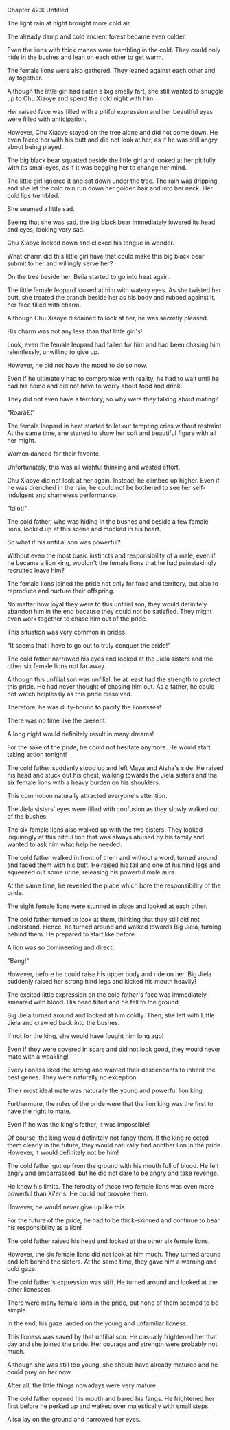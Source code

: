 Chapter 423: Untitled

The light rain at night brought more cold air.

The already damp and cold ancient forest became even colder.

Even the lions with thick manes were trembling in the cold. They could only hide in the bushes and lean on each other to get warm.

The female lions were also gathered. They leaned against each other and lay together.

Although the little girl had eaten a big smelly fart, she still wanted to snuggle up to Chu Xiaoye and spend the cold night with him.

Her raised face was filled with a pitiful expression and her beautiful eyes were filled with anticipation.

However, Chu Xiaoye stayed on the tree alone and did not come down. He even faced her with his butt and did not look at her, as if he was still angry about being played.

The big black bear squatted beside the little girl and looked at her pitifully with its small eyes, as if it was begging her to change her mind.

The little girl ignored it and sat down under the tree. The rain was dripping, and she let the cold rain run down her golden hair and into her neck. Her cold lips trembled.

She seemed a little sad.

Seeing that she was sad, the big black bear immediately lowered its head and eyes, looking very sad.

Chu Xiaoye looked down and clicked his tongue in wonder.

What charm did this little girl have that could make this big black bear submit to her and willingly serve her?

On the tree beside her, Belia started to go into heat again.

The little female leopard looked at him with watery eyes. As she twisted her butt, she treated the branch beside her as his body and rubbed against it, her face filled with charm.

Although Chu Xiaoye disdained to look at her, he was secretly pleased.

His charm was not any less than that little girl's\!

Look, even the female leopard had fallen for him and had been chasing him relentlessly, unwilling to give up.

However, he did not have the mood to do so now.

Even if he ultimately had to compromise with reality, he had to wait until he had his home and did not have to worry about food and drink.

They did not even have a territory, so why were they talking about mating?

"Roarâ€¦"

The female leopard in heat started to let out tempting cries without restraint. At the same time, she started to show her soft and beautiful figure with all her might.

Women danced for their favorite.

Unfortunately, this was all wishful thinking and wasted effort.

Chu Xiaoye did not look at her again. Instead, he climbed up higher. Even if he was drenched in the rain, he could not be bothered to see her self-indulgent and shameless performance.

"Idiot\!"

The cold father, who was hiding in the bushes and beside a few female lions, looked up at this scene and mocked in his heart.

So what if his unfilial son was powerful?

Without even the most basic instincts and responsibility of a male, even if he became a lion king, wouldn't the female lions that he had painstakingly recruited leave him?

The female lions joined the pride not only for food and territory, but also to reproduce and nurture their offspring.

No matter how loyal they were to this unfilial son, they would definitely abandon him in the end because they could not be satisfied. They might even work together to chase him out of the pride.

This situation was very common in prides.

"It seems that I have to go out to truly conquer the pride\!"

The cold father narrowed his eyes and looked at the Jiela sisters and the other six female lions not far away.

Although this unfilial son was unfilial, he at least had the strength to protect this pride. He had never thought of chasing him out. As a father, he could not watch helplessly as this pride dissolved.

Therefore, he was duty-bound to pacify the lionesses\!

There was no time like the present.

A long night would definitely result in many dreams\!

For the sake of the pride, he could not hesitate anymore. He would start taking action tonight\!

The cold father suddenly stood up and left Maya and Aisha's side. He raised his head and stuck out his chest, walking towards the Jiela sisters and the six female lions with a heavy burden on his shoulders.

This commotion naturally attracted everyone's attention.

The Jiela sisters' eyes were filled with confusion as they slowly walked out of the bushes.

The six female lions also walked up with the two sisters. They looked inquiringly at this pitiful lion that was always abused by his family and wanted to ask him what help he needed.

The cold father walked in front of them and without a word, turned around and faced them with his butt. He raised his tail and one of his hind legs and squeezed out some urine, releasing his powerful male aura.

At the same time, he revealed the place which bore the responsibility of the pride.

The eight female lions were stunned in place and looked at each other.

The cold father turned to look at them, thinking that they still did not understand. Hence, he turned around and walked towards Big Jiela, turning behind them. He prepared to start like before.

A lion was so domineering and direct\!

"Bang\!"

However, before he could raise his upper body and ride on her, Big Jiela suddenly raised her strong hind legs and kicked his mouth heavily\!

The excited little expression on the cold father's face was immediately smeared with blood. His head tilted and he fell to the ground.

Big Jiela turned around and looked at him coldly. Then, she left with Little Jiela and crawled back into the bushes.

If not for the king, she would have fought him long ago\!

Even if they were covered in scars and did not look good, they would never mate with a weakling\!

Every lioness liked the strong and wanted their descendants to inherit the best genes. They were naturally no exception.

Their most ideal mate was naturally the young and powerful lion king.

Furthermore, the rules of the pride were that the lion king was the first to have the right to mate.

Even if he was the king's father, it was impossible\!

Of course, the king would definitely not fancy them. If the king rejected them clearly in the future, they would naturally find another lion in the pride. However, it would definitely not be him\!

The cold father got up from the ground with his mouth full of blood. He felt angry and embarrassed, but he did not dare to be angry and take revenge.

He knew his limits. The ferocity of these two female lions was even more powerful than Xi'er's. He could not provoke them.

However, he would never give up like this.

For the future of the pride, he had to be thick-skinned and continue to bear his responsibility as a lion\!

The cold father raised his head and looked at the other six female lions.

However, the six female lions did not look at him much. They turned around and left behind the sisters. At the same time, they gave him a warning and cold gaze.

The cold father's expression was stiff. He turned around and looked at the other lionesses.

There were many female lions in the pride, but none of them seemed to be simple.

In the end, his gaze landed on the young and unfamiliar lioness.

This lioness was saved by that unfilial son. He casually frightened her that day and she joined the pride. Her courage and strength were probably not much.

Although she was still too young, she should have already matured and he could prey on her now.

After all, the little things nowadays were very mature.

The cold father opened his mouth and bared his fangs. He frightened her first before he perked up and walked over majestically with small steps.

Alisa lay on the ground and narrowed her eyes.